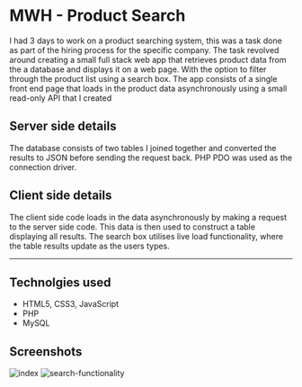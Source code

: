 # MWH - Product Search
I had 3 days to work on a product searching system, this was a task done as part of the hiring process for the specific company. The task revolved around creating a small full stack web app that retrieves product data from the a database and displays it on a web page. With the option to filter through the product list using a search box.
The app consists of a single front end page that loads in the product data asynchronously
using a small read-only API that I created

## Server side details
The database consists of two tables I joined together and converted the results to JSON
before sending the request back. PHP PDO was used as the connection driver.

## Client side details
The client side code loads in the data asynchronously by making a request to the server side
code. This data is then used to construct a table displaying all results. The search box utilises live load functionality, where the table results update as the users types.

---

## Technolgies used
- HTML5, CSS3, JavaScript
- PHP 
- MySQL

## Screenshots
![index](https://user-images.githubusercontent.com/59027997/93500974-b6cc7d80-f90c-11ea-9e11-15d177de4fc3.png)
![search-functionality](https://user-images.githubusercontent.com/59027997/93500978-b92ed780-f90c-11ea-8554-2a9d8269ab46.png)
